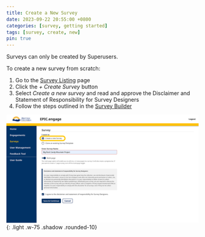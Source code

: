 ```yaml
---
title: Create a New Survey
date: 2023-09-22 20:55:00 +0800
categories: [survey, getting started] 
tags: [survey, create, new] 
pin: true
---
```

Surveys can only be created by Superusers.  

To create a new survey from scratch:
1. Go to the [Survey Listing](/met-guide/posts/survey-listing/) page
2. Click the *+ Create Survey* button
3. Select *Create a new survey* and read and approve the Disclaimer and Statement of Responsibility for Survey Designers
4. Follow the steps outlined in the [Survey Builder](/met-guide/posts/survey-builder/)

![Create survey](/assets/UserGuideImages/Images/create-survey/create-survey-image-of-create-new-survey-through-survey-tab.png){: .light .w-75 .shadow .rounded-10}
